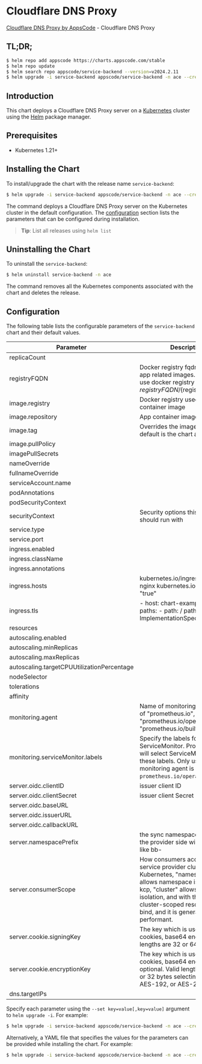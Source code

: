 # Cloudflare DNS Proxy

[Cloudflare DNS Proxy by AppsCode](https://github.com/bytebuilders) - Cloudflare DNS Proxy

## TL;DR;

```bash
$ helm repo add appscode https://charts.appscode.com/stable
$ helm repo update
$ helm search repo appscode/service-backend --version=v2024.2.11
$ helm upgrade -i service-backend appscode/service-backend -n ace --create-namespace --version=v2024.2.11
```

## Introduction

This chart deploys a Cloudflare DNS Proxy server on a [Kubernetes](http://kubernetes.io) cluster using the [Helm](https://helm.sh) package manager.

## Prerequisites

- Kubernetes 1.21+

## Installing the Chart

To install/upgrade the chart with the release name `service-backend`:

```bash
$ helm upgrade -i service-backend appscode/service-backend -n ace --create-namespace --version=v2024.2.11
```

The command deploys a Cloudflare DNS Proxy server on the Kubernetes cluster in the default configuration. The [configuration](#configuration) section lists the parameters that can be configured during installation.

> **Tip**: List all releases using `helm list`

## Uninstalling the Chart

To uninstall the `service-backend`:

```bash
$ helm uninstall service-backend -n ace
```

The command removes all the Kubernetes components associated with the chart and deletes the release.

## Configuration

The following table lists the configurable parameters of the `service-backend` chart and their default values.

|                 Parameter                  |                                                                                                                     Description                                                                                                                      |                                                                       Default                                                                       |
|--------------------------------------------|------------------------------------------------------------------------------------------------------------------------------------------------------------------------------------------------------------------------------------------------------|-----------------------------------------------------------------------------------------------------------------------------------------------------|
| replicaCount                               |                                                                                                                                                                                                                                                      | <code>1</code>                                                                                                                                      |
| registryFQDN                               | Docker registry fqdn used to pull app related images. Set this to use docker registry hosted at ${registryFQDN}/${registry}/${image}                                                                                                                 | <code>ghcr.io</code>                                                                                                                                |
| image.registry                             | Docker registry used to pull app container image                                                                                                                                                                                                     | <code>appscode</code>                                                                                                                               |
| image.repository                           | App container image                                                                                                                                                                                                                                  | <code>service-provider</code>                                                                                                                       |
| image.tag                                  | Overrides the image tag whose default is the chart appVersion.                                                                                                                                                                                       | <code>""</code>                                                                                                                                     |
| image.pullPolicy                           |                                                                                                                                                                                                                                                      | <code>IfNotPresent</code>                                                                                                                           |
| imagePullSecrets                           |                                                                                                                                                                                                                                                      | <code>[]</code>                                                                                                                                     |
| nameOverride                               |                                                                                                                                                                                                                                                      | <code>""</code>                                                                                                                                     |
| fullnameOverride                           |                                                                                                                                                                                                                                                      | <code>""</code>                                                                                                                                     |
| serviceAccount.name                        |                                                                                                                                                                                                                                                      | <code>""</code>                                                                                                                                     |
| podAnnotations                             |                                                                                                                                                                                                                                                      | <code>{}</code>                                                                                                                                     |
| podSecurityContext                         |                                                                                                                                                                                                                                                      | <code>{}</code>                                                                                                                                     |
| securityContext                            | Security options this container should run with                                                                                                                                                                                                      | <code>{"allowPrivilegeEscalation":false,"capabilities":{"drop":["ALL"]},"readOnlyRootFilesystem":true,"runAsNonRoot":true,"runAsUser":65534}</code> |
| service.type                               |                                                                                                                                                                                                                                                      | <code>ClusterIP</code>                                                                                                                              |
| service.port                               |                                                                                                                                                                                                                                                      | <code>80</code>                                                                                                                                     |
| ingress.enabled                            |                                                                                                                                                                                                                                                      | <code>false</code>                                                                                                                                  |
| ingress.className                          |                                                                                                                                                                                                                                                      | <code>""</code>                                                                                                                                     |
| ingress.annotations                        |                                                                                                                                                                                                                                                      | <code>{}</code>                                                                                                                                     |
| ingress.hosts                              | kubernetes.io/ingress.class: nginx kubernetes.io/tls-acme: "true"                                                                                                                                                                                    | <code>[]</code>                                                                                                                                     |
| ingress.tls                                | - host: chart-example.local paths: - path: / pathType: ImplementationSpecific                                                                                                                                                                        | <code>[]</code>                                                                                                                                     |
| resources                                  |                                                                                                                                                                                                                                                      | <code>{}</code>                                                                                                                                     |
| autoscaling.enabled                        |                                                                                                                                                                                                                                                      | <code>false</code>                                                                                                                                  |
| autoscaling.minReplicas                    |                                                                                                                                                                                                                                                      | <code>1</code>                                                                                                                                      |
| autoscaling.maxReplicas                    |                                                                                                                                                                                                                                                      | <code>100</code>                                                                                                                                    |
| autoscaling.targetCPUUtilizationPercentage |                                                                                                                                                                                                                                                      | <code>80</code>                                                                                                                                     |
| nodeSelector                               |                                                                                                                                                                                                                                                      | <code>{}</code>                                                                                                                                     |
| tolerations                                |                                                                                                                                                                                                                                                      | <code>[]</code>                                                                                                                                     |
| affinity                                   |                                                                                                                                                                                                                                                      | <code>{}</code>                                                                                                                                     |
| monitoring.agent                           | Name of monitoring agent (one of "prometheus.io", "prometheus.io/operator", "prometheus.io/builtin")                                                                                                                                                 | <code>""</code>                                                                                                                                     |
| monitoring.serviceMonitor.labels           | Specify the labels for ServiceMonitor. Prometheus crd will select ServiceMonitor using these labels. Only usable when monitoring agent is `prometheus.io/operator`.                                                                                  | <code>{}</code>                                                                                                                                     |
| server.oidc.clientID                       | issuer client ID                                                                                                                                                                                                                                     | <code>""</code>                                                                                                                                     |
| server.oidc.clientSecret                   | issuer client Secret                                                                                                                                                                                                                                 | <code>""</code>                                                                                                                                     |
| server.oidc.baseURL                        |                                                                                                                                                                                                                                                      | <code>"https://api.appscode.com"</code>                                                                                                             |
| server.oidc.issuerURL                      |                                                                                                                                                                                                                                                      | <code>"https://accounts.appscode.com/"</code>                                                                                                       |
| server.oidc.callbackURL                    |                                                                                                                                                                                                                                                      | <code>"https://bind.appscode.com/callback"</code>                                                                                                   |
| server.namespacePrefix                     | the sync namespace created in the provider side will be named like bb-<some-hash>                                                                                                                                                                    | <code>"ace-"</code>                                                                                                                                 |
| server.consumerScope                       | How consumers access the service provider cluster. In Kubernetes, "namespaced" allows namespace isolation. In kcp, "cluster" allows workspace isolation, and with that allows cluster-scoped resources to bind, and it is generally more performant. | <code>"Namespaced"</code>                                                                                                                           |
| server.cookie.signingKey                   | The key which is used to sign cookies, base64 encoded. Valid lengths are 32 or 64 bytes.                                                                                                                                                             | <code>""</code>                                                                                                                                     |
| server.cookie.encryptionKey                | The key which is used to encrypt cookies, base64 encoded, optional. Valid lengths are 16, 24, or 32 bytes selecting AES-128, AES-192, or AES-256.                                                                                                    | <code>""</code>                                                                                                                                     |
| dns.targetIPs                              |                                                                                                                                                                                                                                                      | <code>[]</code>                                                                                                                                     |


Specify each parameter using the `--set key=value[,key=value]` argument to `helm upgrade -i`. For example:

```bash
$ helm upgrade -i service-backend appscode/service-backend -n ace --create-namespace --version=v2024.2.11 --set replicaCount=1
```

Alternatively, a YAML file that specifies the values for the parameters can be provided while
installing the chart. For example:

```bash
$ helm upgrade -i service-backend appscode/service-backend -n ace --create-namespace --version=v2024.2.11 --values values.yaml
```
